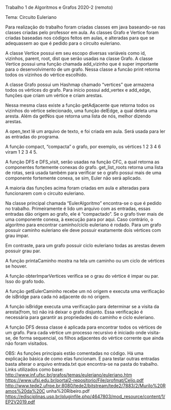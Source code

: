 Trabalho 1 de Algoritmos e Grafos 2020-2 (remoto)

Tema: Circuito Euleriano

Para realização do trabalho foram criadas classes em java baseando-se nas classes criadas
pelo professor em aula. As classes Grafo e Vertice foram criadas baseadas nos códigos
feitos em aulas, e alteradas para que se adequassem ao que é pedido para o circuito
euleriano.

A classe Vertice possui em seu escopo diversas variáveis como id, vizinhos, parent, root,
dist que serão usadas na classe Grafo. A classe Vertice possui uma função chamada
add_vizinho que é super importante para o desenvolvimento de um grafo. Nessa classe a
funcão print retorna todos os vizinhos do vértice escolhido.

A classe Grafo possui um Hashmap chamado “vertices” que armazena todos os vértices do
grafo. Para início possui add_vertex e add_edge, funções que criam um vértice e criam
arestas.

Nessa mesma class existe a função getAdjacente que retorna todos os vizinhos do vértice
selecionado, uma função delEdge, a qual deleta uma aresta. Além da getNos que retorna
uma lista de nós, melhor dizendo arestas.

A open_text lê um arquivo de texto, e foi criada em aula. Será usada para ler as entradas do
programa.

A função compact, “compacta” o grafo, por exemplo, os vértices 1 2 3 4 6 viram 1 2 3 4 5.

A função DFS e DFS_visit, serão usadas na função CFC, a qual retorna as componentes
fortemente conexas do grafo.
get_list_roots retorna uma lista de rotas, será usada também para verificar se o grafo possui
mais de uma componente fortemente conexa, se sim, Euler não será aplicado.

A maioria das funções acima foram criadas em aula e alteradas para funcionarem com o
circuito euleriano.

Na classe principal chamada “EulerAlgoritmo” encontra-se o que é pedido no trabalho.
Primeiramente é lido um arquivo com as entradas, essas entradas dão origem ao grafo, ele
é “compactado”. Se o grafo tiver mais de uma componente conexa, à execução para por
aqui. Caso contrário, o algoritmo para encontrar caminho/ciclo euleriano é rodado. Para um
grafo possuir caminho euleriano ele deve possuir exatamente dois vértices com grau ímpar.

Em contraste, para um grafo possuir ciclo euleriano todas as arestas devem possuir grau
par.

A função printaCaminho mostra na tela um caminho ou um ciclo de vértices se houver.

A função obterImparVertices verifica se o grau do vértice é impar ou par. Isso do grafo todo.

A função getEulerCaminho recebe um nó origem e executa uma verificação de isBridge
para cada nó adjacente do nó origem.

A função isBridge executa uma verificação para determinar se a visita da aresta(from, to)
não irá deixar o grafo disjunto. Essa verificação é necessária para garantir as propriedades
do caminho e ciclo euleriano.

A função DFS dessa classe é aplicada para encontrar todos os vértices de um grafo. Para
cada vértice um processo recursivo é iniciado onde visita-se, de forma sequencial, os filhos
adjacentes do vértice corrente que ainda não foram visitados.

OBS: As funções principais estão comentadas no código. Há uma explicação básica de
como elas funcionam. E para testar outras entradas basta alterar o arquivo entrada.txt que
encontra-se na pasta do trabalho.
Links utilizados como base:
http://www.inf.ufsc.br/grafos/temas/euleriano/euleriano.htm
https://www.ufsj.edu.br/portal2-repositorio/File/profmat/Celio.pdf
http://www.tede2.ufrpe.br:8080/tede2/bitstream/tede2/7883/2/Murilo%20Ramos%20da%20C
unha%20Ribeiro.pdf
https://edisciplinas.usp.br/pluginfile.php/4647803/mod_resource/content/1/EP2V2019.pdf